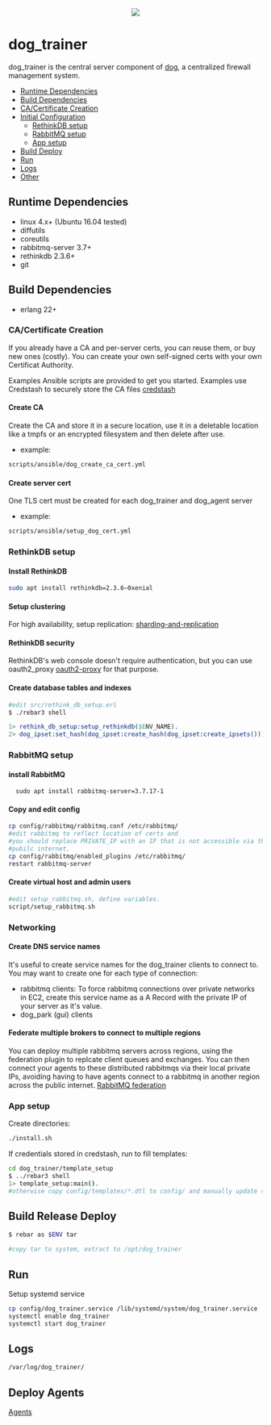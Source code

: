 <p align="center">
  <img src="../images/dog-segmented-green.network-200x200.png">
</p>

<h1>dog_trainer</h1>

dog_trainer is the central server component of [dog](https://github.com/Phonebooth/dog),
a centralized firewall management system.

- [Runtime Dependencies](#runtime-dependencies)
- [Build Dependencies](#build-dependencies)
- [CA/Certificate Creation](#ca-certificate-creation)
- [Initial Configuration](#initial-configuration)
  - [RethinkDB setup](#rethinkdb-setup)
  - [RabbitMQ setup](#rabbitmq-setup)
  - [App setup](#app-setup)
- [Build Deploy](#build-deploy)
- [Run](#run)
- [Logs](#logs)
- [Other](#other)

## Runtime Dependencies

- linux 4.x+ (Ubuntu 16.04 tested)
- diffutils
- coreutils
- rabbitmq-server 3.7+
- rethinkdb 2.3.6+
- git

## Build Dependencies

- erlang 22+

### CA/Certificate Creation

If you already have a CA and per-server certs, you can reuse them, or buy new ones
(costly).
You can create your own self-signed certs with your own Certificat Authority.

Examples Ansible scripts are provided to get you started.  Examples use Credstash
to securely store the CA files [credstash](https://github.com/fugue/credstash)

#### Create CA

Create the CA and store it in a secure location,
 use it in a deletable location like a tmpfs or an encrypted filesystem and then
 delete after use.

- example:

```bash
scripts/ansible/dog_create_ca_cert.yml
```

#### Create server cert

One TLS cert must be created for each dog_trainer and dog_agent server

- example:

```bash
scripts/ansible/setup_dog_cert.yml
```

### RethinkDB setup

#### Install RethinkDB

```bash
sudo apt install rethinkdb=2.3.6~0xenial
```

#### Setup clustering

For high availability, setup replication: [sharding-and-replication](https://rethinkdb.com/docs/sharding-and-replication/)

#### RethinkDB security

RethinkDB's web console doesn't require authentication,
but you can use oauth2_proxy [oauth2-proxy](https://github.com/oauth2-proxy/oauth2-proxy)
for that purpose.

#### Create database tables and indexes

```bash
#edit src/rethink_db_setup.erl
$ ./rebar3 shell
```

```erlang
1> rethink_db_setup:setup_rethinkdb($ENV_NAME).
2> dog_ipset:set_hash(dog_ipset:create_hash(dog_ipset:create_ipsets())).
```

### RabbitMQ setup

#### install RabbitMQ

      sudo apt install rabbitmq-server=3.7.17-1

#### Copy and edit config

```bash
cp config/rabbitmq/rabbitmq.conf /etc/rabbitmq/
#edit rabbitmq to reflect location of certs and 
#you should replace PRIVATE_IP with an IP that is not accessible via the
#pubilc internet.
cp config/rabbitmq/enabled_plugins /etc/rabbitmq/
restart rabbitmq-server
```

#### Create virtual host and admin users

```bash
#edit setup_rabbitmq.sh, define variables.
script/setup_rabbitmq.sh
```

### Networking

#### Create DNS service names

It's useful to create service names for the dog_trainer clients to connect to.  
You may want to create one for each type of connection:

- rabbitmq clients: To force rabbitmq connections over private networks in EC2,
create this service name as a A Record with the private IP of your server as it's
value.
- dog_park (gui) clients

#### Federate multiple brokers to connect to multiple regions

You can deploy multiple rabbitmq servers across regions, using the federation
plugin to replcate client queues
and exchanges.  You can then connect your agents to these distributed rabbitmqs
via their local private IPs,
avoiding having to have agents connect to a rabbitmq in another region across
the public internet.
[RabbitMQ federation](https://www.rabbitmq.com/federation.html)  

### App setup

Create directories:

```bash
./install.sh
```

If credentials stored in credstash, run to fill templates:

```bash
cd dog_trainer/template_setup
$ ../rebar3 shell
1> template_setup:main().
#otherwise copy config/templates/*.dtl to config/ and manually update credentials.
```

## Build Release Deploy

```bash
$ rebar as $ENV tar

#copy tar to system, extract to /opt/dog_trainer
```

## Run

Setup systemd service

```bash
cp config/dog_trainer.service /lib/systemd/system/dog_trainer.service
systemctl enable dog_trainer
systemctl start dog_trainer
```

## Logs

```bash
/var/log/dog_trainer/
```

## Deploy Agents

  [Agents](https://github.com/Phonebooth/dog_agent)
